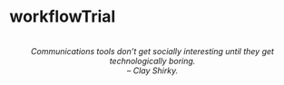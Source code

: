 # workflowTrial
<!-- QUOTE:START -->
<p align="center"><br><i>Communications tools don’t get socially interesting until they get technologically boring.</i><br><i>– Clay Shirky.</i><br></p>
<!-- QUOTE:END -->

